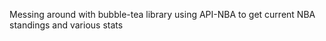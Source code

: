 Messing around with bubble-tea library using API-NBA to get current NBA standings and various stats
